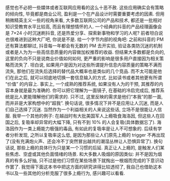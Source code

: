 感觉也不必把一些媒体或者互联网应用看的这么十恶不赦. 这些应用确实会有策略的倾向性, 毕竟都是商业公司, 盈利是一个在产品设计时需要重要考虑的因素. 但用稍微精英主义一些的视角来看, 大多数互联网公司的产品和技术, 都还是一批相对知识受教育水平比较高, 而且有理想情怀的人. 一个经典的抖音的产品经理画像会是 7×24 小时沉迷刷抖音, 还是热爱分享、探索新事物和学习的人呢? 前者坦白说也很难进到这种大厂吧, 你说是不是.
给一个字节内部的视角吧: 之前和抖音的 PM 还有算法都聊过, 抖音每一年都会有无数的 PM 去开实验, 验证各类防沉迷的机制或者是人为为一些高信息质量的内容做加权推荐的收益. 但结果大多数都是负向的, 这里的负向不只是说商业价值如何如何, 更严重的影响是很多用户直接因为相关策略而流失了. 坦白说, 如果用户是因为对这些所谓提升信息内容质量的策略不满而流失, 那他们在流失后选择的替代品大概率也是类似的几个竞品. 而不太可能是他们在此之后, 就可以彻底地切换一套信息输入的方式. 比如读书或者其他更有所谓 “价值” 的内容上.
事实上, 一个成熟的推荐系统, 如果没有人为的干预, 其推荐的内容本身就是最为准确的. 你可以把它理解为一面镜子, 在基础的冷启完成后, 推荐系统是比人更能理解他们的需求的. 只不过, 这里反映的需求是他们“本我”的那一面, 而并非是大家构想中的“超我”.
换句话说, 很多情况下并不是应用让人沉迷, 而是人们自己选择了沉迷.
当然作为一个利益相关的人来说这些话, 立场不是很能让人信服. 我举一个其他的例子:
在越战时有大批美国军人上瘾吸食海洛因, 但这些人在回国之后, 复吸率却异常的大幅下降, 只有不到 10% 的人会复吸(具体数据忘了). 海洛因作为一类上瘾能力极强的毒品, 有如此的复吸率是让人不可想象的. 后续有学者分析发现, 之所以复吸率这么低, 是因为那些让人们原先上瘾的 trigger 不再出现了(没有充满炮火声、还会冷不丁突然冒出越共的潮湿丛林让人恐惧异常了). 换句话说, 那些上瘾的具体行为只是某一个习惯的后延. 真正让人上瘾的, 是触发人们某些焦虑、空虚或其他负面情绪的场景. 和大多数人吸烟的原因类似: 并不是因为烟真的有多么好抽, 只不过是他们习惯在某些场景下就掏出一根烟而完成的下意识动作罢了.
我觉得下面这本书中把这方面的研究讲得比较透彻了, 我自己也借助这本书以及一些其他的分析克服了很多上瘾行为, 感兴趣可以看看.